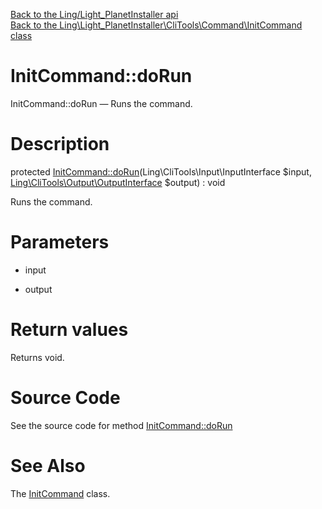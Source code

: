 [Back to the Ling/Light_PlanetInstaller api](https://github.com/lingtalfi/Light_PlanetInstaller/blob/master/doc/api/Ling/Light_PlanetInstaller.md)<br>
[Back to the Ling\Light_PlanetInstaller\CliTools\Command\InitCommand class](https://github.com/lingtalfi/Light_PlanetInstaller/blob/master/doc/api/Ling/Light_PlanetInstaller/CliTools/Command/InitCommand.md)


InitCommand::doRun
================



InitCommand::doRun — Runs the command.




Description
================


protected [InitCommand::doRun](https://github.com/lingtalfi/Light_PlanetInstaller/blob/master/doc/api/Ling/Light_PlanetInstaller/CliTools/Command/InitCommand/doRun.md)(Ling\CliTools\Input\InputInterface $input, [Ling\CliTools\Output\OutputInterface](https://github.com/lingtalfi/CliTools/blob/master/doc/api/Ling/CliTools/Output/OutputInterface.md) $output) : void




Runs the command.




Parameters
================


- input

    

- output

    


Return values
================

Returns void.








Source Code
===========
See the source code for method [InitCommand::doRun](https://github.com/lingtalfi/Light_PlanetInstaller/blob/master/CliTools/Command/InitCommand.php#L22-L38)


See Also
================

The [InitCommand](https://github.com/lingtalfi/Light_PlanetInstaller/blob/master/doc/api/Ling/Light_PlanetInstaller/CliTools/Command/InitCommand.md) class.



